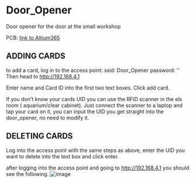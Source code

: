 # Door_Opener
Door opener for the door at the small workshop

PCB: [link to Altium365](https://eforce.365.altium.com/designs/4DC78BE3-F31A-49D6-B669-CB9EC259C5F4)

## ADDING CARDS

to add a card, log in to the access point:
ssid: Door_Opener
password: ''
Then head to http://192.168.4.1


Enter name and Card ID into the first two text boxes.
Click add card.


If you don't know your cards UID you can use the RFID scanner in the els room ( aquarium/clear cabinet).
Just connect the scanner to a laptop and tap your card on it, you can input the UID you get straight into the door_opener, no need to modify it.

## DELETING CARDS

Log into the access point with the same steps as above, enter the UID you want to delete into the text box and click enter.

after logging into the access point and going to http://192.168.4.1 you should see the following.
![image](https://github.com/user-attachments/assets/3b1b5c23-edc7-4480-81aa-185001e084cd)





